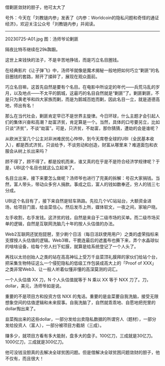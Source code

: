
借剿匪敛财的胆子，他可太大了

号外：今天在「刘教链内参」发表了《内参：Worldcoin的隐私问题和奇怪的通证经济》，欢迎关注公众号「刘教链内参」并阅读。

---

20230725-A01.jpg
图：汤师爷论剿匪

隔夜比特币继续在29k踟蹰。

这世上来钱快的法子，不是辛苦地挣钱，而是巧立名目圈钱。

在经典影片《让子弹飞》中，汤师爷就像是魔术揭秘一般地把如何巧立“剿匪”的名目圈钱的套路，掰开了揉碎了，展现在观众面前。

巧立名目嘛，这首先自然是要有个名目。在电影中所设定的年代——兵荒马乱的岁月，以及地点——不太平的鹅城，这最巧的名目自然就是“剿匪”了。剿匪剿匪，不是只为黄老爷和四大家族而剿，而是为鹅城百姓而剿，因此名目一立，就是道德高地，师出有名！

那么在当代社会，剿匪肯定早已不是世界主旋律。今日环球，什么主题才会引起人们的集体兴奋和高潮？劫富济贫，肯定算是一个。当然，具体的口号要另立，比如只谈“济贫”，不谈“劫富”。可是，只济贫，不劫富，那你猜猜，遭劫的会是谁呢？

从欧洲王室几个公主对非洲难民忧心忡忡，到今天席卷全球的UBI（全民基本收入），都是西式济贫。只谈给予，不谈劳动和创造，财富从哪里来？难道面包和衣服会从树上长出来吗？

顾不得了，顾不得了。都是投机而来，谁又真的在乎是不是符合经济学规律呢？于是，UBI这个名目也就这么立起来了。

名目立出来，接下来要怎么做呢？汤师爷也进行了完美的拆解：号召大家捐钱。当然，富人带头，带动众多穷人捐款。事成之后，富人的钱如数奉还，穷人的钱三七分成。

UBI这个名目有了，接下来自然是轻车熟路。先拉几个VC站站台，大额资金进场，给项目门面，给韭菜信心。然后发币上所，媒体软文，一夜之间，家喻户晓。

左手收割，右手发钱。这济贫的钱，自然是来自于二级市场的买单。而二级市场买单的逻辑，自然是互联网洗脑几十年的按人头估值的办法。

Web2互联网还犹抱琵琶，至少刷个日活（每日活跃使用用户）之类的虚荣指标来支撑按人头估值的逻辑。Web3嘛，干脆连最后的遮羞布也撕下来，弄个水晶球似的啥啥设备，给每个穷人扫下虹膜，就算是给系统登记了一个人头了。

再找以太坊创始人之类的站在高高神坛上受万千韭菜顶礼膜拜的家伙们给站个台，把采集生物特征这么一个侵犯隐私的低级工作包装成高大上的「Proof of XXX」之类非常Web3、让一般人听着似懂非懂的高深莫测的词汇。

一个人头估值 XX 刀，N 个人头估值就等于 N 乘以 XX 等于 NXX 刀了。刀，dollar，美元，汤师爷如是说。

重要的不是项目方和投资方信 NXX 的鬼话。重要的是韭菜要自我洗脑，接受无限想象空间的估值逻辑和未来叙事。自我洗脑了，自然就乖乖地、自愿地把兜里的dollar掏出来了。

韭菜掏出来的这些dollar，一部分发给出卖隐私数据的所谓穷人（题材），一部分发给投资人（富人），一部分被项目方截胡（三成）。

赚多少，就项目方看有多大能耐，盘多大的盘子。100亿刀，三成就是30亿刀。1000亿刀，三成就是300亿刀。

他可没钱没胆真的去解决全球贫困问题。但是借解决全球贫困问题敛财的胆子，他不仅有，而且很大！
